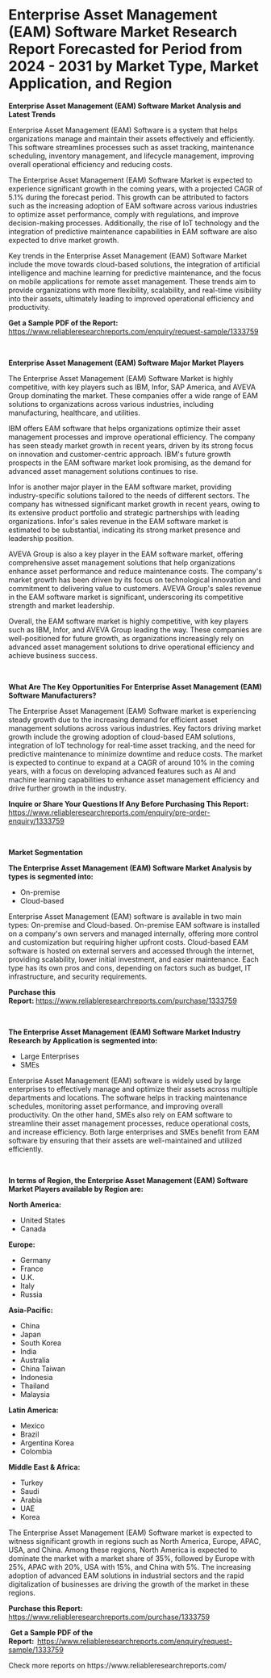 <p><h1>Enterprise Asset Management (EAM) Software Market Research Report Forecasted for Period from 2024 -  2031 by Market Type, Market Application, and Region</h1></p><p><strong>Enterprise Asset Management (EAM) Software Market Analysis and Latest Trends</strong></p>
<p><p>Enterprise Asset Management (EAM) Software is a system that helps organizations manage and maintain their assets effectively and efficiently. This software streamlines processes such as asset tracking, maintenance scheduling, inventory management, and lifecycle management, improving overall operational efficiency and reducing costs. </p><p>The Enterprise Asset Management (EAM) Software Market is expected to experience significant growth in the coming years, with a projected CAGR of 5.1% during the forecast period. This growth can be attributed to factors such as the increasing adoption of EAM software across various industries to optimize asset performance, comply with regulations, and improve decision-making processes. Additionally, the rise of IoT technology and the integration of predictive maintenance capabilities in EAM software are also expected to drive market growth.</p><p>Key trends in the Enterprise Asset Management (EAM) Software Market include the move towards cloud-based solutions, the integration of artificial intelligence and machine learning for predictive maintenance, and the focus on mobile applications for remote asset management. These trends aim to provide organizations with more flexibility, scalability, and real-time visibility into their assets, ultimately leading to improved operational efficiency and productivity.</p></p>
<p><strong>Get a Sample PDF of the Report:&nbsp;</strong> <a href="https://www.reliableresearchreports.com/enquiry/request-sample/1333759">https://www.reliableresearchreports.com/enquiry/request-sample/1333759</a></p>
<p>&nbsp;</p>
<p><strong>Enterprise Asset Management (EAM) Software Major Market Players</strong></p>
<p><p>The Enterprise Asset Management (EAM) Software Market is highly competitive, with key players such as IBM, Infor, SAP America, and AVEVA Group dominating the market. These companies offer a wide range of EAM solutions to organizations across various industries, including manufacturing, healthcare, and utilities.</p><p>IBM offers EAM software that helps organizations optimize their asset management processes and improve operational efficiency. The company has seen steady market growth in recent years, driven by its strong focus on innovation and customer-centric approach. IBM's future growth prospects in the EAM software market look promising, as the demand for advanced asset management solutions continues to rise.</p><p>Infor is another major player in the EAM software market, providing industry-specific solutions tailored to the needs of different sectors. The company has witnessed significant market growth in recent years, owing to its extensive product portfolio and strategic partnerships with leading organizations. Infor's sales revenue in the EAM software market is estimated to be substantial, indicating its strong market presence and leadership position.</p><p>AVEVA Group is also a key player in the EAM software market, offering comprehensive asset management solutions that help organizations enhance asset performance and reduce maintenance costs. The company's market growth has been driven by its focus on technological innovation and commitment to delivering value to customers. AVEVA Group's sales revenue in the EAM software market is significant, underscoring its competitive strength and market leadership.</p><p>Overall, the EAM software market is highly competitive, with key players such as IBM, Infor, and AVEVA Group leading the way. These companies are well-positioned for future growth, as organizations increasingly rely on advanced asset management solutions to drive operational efficiency and achieve business success.</p></p>
<p>&nbsp;</p>
<p><strong>What Are The Key Opportunities For Enterprise Asset Management (EAM) Software Manufacturers?</strong></p>
<p><p>The Enterprise Asset Management (EAM) Software market is experiencing steady growth due to the increasing demand for efficient asset management solutions across various industries. Key factors driving market growth include the growing adoption of cloud-based EAM solutions, integration of IoT technology for real-time asset tracking, and the need for predictive maintenance to minimize downtime and reduce costs. The market is expected to continue to expand at a CAGR of around 10% in the coming years, with a focus on developing advanced features such as AI and machine learning capabilities to enhance asset management efficiency and drive further growth in the industry.</p></p>
<p><strong>Inquire or Share Your Questions If Any Before Purchasing This Report:</strong> <a href="https://www.reliableresearchreports.com/enquiry/pre-order-enquiry/1333759">https://www.reliableresearchreports.com/enquiry/pre-order-enquiry/1333759</a></p>
<p>&nbsp;</p>
<p><strong>Market Segmentation</strong></p>
<p><strong>The Enterprise Asset Management (EAM) Software Market Analysis by types is segmented into:</strong></p>
<p><ul><li>On-premise</li><li>Cloud-based</li></ul></p>
<p><p>Enterprise Asset Management (EAM) software is available in two main types: On-premise and Cloud-based. On-premise EAM software is installed on a company's own servers and managed internally, offering more control and customization but requiring higher upfront costs. Cloud-based EAM software is hosted on external servers and accessed through the internet, providing scalability, lower initial investment, and easier maintenance. Each type has its own pros and cons, depending on factors such as budget, IT infrastructure, and security requirements.</p></p>
<p><strong>Purchase this Report:&nbsp;</strong><a href="https://www.reliableresearchreports.com/purchase/1333759">https://www.reliableresearchreports.com/purchase/1333759</a></p>
<p>&nbsp;</p>
<p><strong>The Enterprise Asset Management (EAM) Software Market Industry Research by Application is segmented into:</strong></p>
<p><ul><li>Large Enterprises</li><li>SMEs</li></ul></p>
<p><p>Enterprise Asset Management (EAM) software is widely used by large enterprises to effectively manage and optimize their assets across multiple departments and locations. The software helps in tracking maintenance schedules, monitoring asset performance, and improving overall productivity. On the other hand, SMEs also rely on EAM software to streamline their asset management processes, reduce operational costs, and increase efficiency. Both large enterprises and SMEs benefit from EAM software by ensuring that their assets are well-maintained and utilized efficiently.</p></p>
<p>&nbsp;</p>
<p><strong>In terms of Region, the Enterprise Asset Management (EAM) Software Market Players available by Region are:</strong></p>
<p>
    <p> <strong> North America: </strong>
        <ul>
            <li>United States</li>
            <li>Canada</li>
        </ul>
        </p> 
    <p> <strong> Europe: </strong>
        <ul>
            <li>Germany</li>
            <li>France</li>
            <li>U.K.</li>
            <li>Italy</li>
            <li>Russia</li>
        </ul>
        </p> 
    <p> <strong> Asia-Pacific: </strong>
        <ul>
            <li>China</li>
            <li>Japan</li>
            <li>South Korea</li>
            <li>India</li>
            <li>Australia</li>
            <li>China Taiwan</li>
            <li>Indonesia</li>
            <li>Thailand</li>
            <li>Malaysia</li>
        </ul>
        </p> 
    <p> <strong> Latin America: </strong>
        <ul>
            <li>Mexico</li>
            <li>Brazil</li>
            <li>Argentina Korea</li>
            <li>Colombia</li>
        </ul>
        </p> 
    <p> <strong> Middle East & Africa: </strong>
        <ul>
            <li>Turkey</li>
            <li>Saudi</li>
            <li>Arabia</li>
            <li>UAE</li>
            <li>Korea</li>
        </ul>
    </p>
    </p>
<p><p>The Enterprise Asset Management (EAM) Software market is expected to witness significant growth in regions such as North America, Europe, APAC, USA, and China. Among these regions, North America is expected to dominate the market with a market share of 35%, followed by Europe with 25%, APAC with 20%, USA with 15%, and China with 5%. The increasing adoption of advanced EAM solutions in industrial sectors and the rapid digitalization of businesses are driving the growth of the market in these regions.</p></p>
<p><strong>Purchase this Report: </strong><a href="https://www.reliableresearchreports.com/purchase/1333759">https://www.reliableresearchreports.com/purchase/1333759</a></p>
<p>&nbsp;<strong>Get a Sample PDF of the Report:&nbsp;&nbsp;</strong><a href="https://www.reliableresearchreports.com/enquiry/request-sample/1333759">https://www.reliableresearchreports.com/enquiry/request-sample/1333759</a></p>
<p><strong></strong></p>
<p>Check more reports on https://www.reliableresearchreports.com/</p>